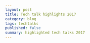 ```yaml
---
layout: post
title: Tech talk highlights 2017
category: blog
tags: techtalks 
published: false 
summary: highlighted tech talks 2017
---
```

